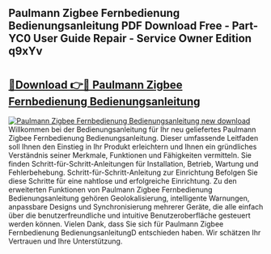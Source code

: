 ## Paulmann Zigbee Fernbedienung Bedienungsanleitung PDF Download Free - Part-YC0 User Guide Repair - Service Owner Edition q9xYv

# <h2><a href="http://df07dqe.blite.top/?on=Paulmann+Zigbee+Fernbedienung+Bedienungsanleitung">🔗Download 👉🔴 Paulmann Zigbee Fernbedienung Bedienungsanleitung</a></h2>

[![Paulmann Zigbee Fernbedienung Bedienungsanleitung new download](https://i.imgur.com/lujVjoI.png)](http://df07dqe.blite.top/?on=Paulmann+Zigbee+Fernbedienung+Bedienungsanleitung)
Willkommen bei der Bedienungsanleitung für Ihr neu geliefertes Paulmann Zigbee Fernbedienung Bedienungsanleitung. Dieser umfassende Leitfaden soll Ihnen den Einstieg in Ihr Produkt erleichtern und Ihnen ein gründliches Verständnis seiner Merkmale, Funktionen und Fähigkeiten vermitteln. Sie finden Schritt-für-Schritt-Anleitungen für Installation, Betrieb, Wartung und Fehlerbehebung. Schritt-für-Schritt-Anleitung zur Einrichtung Befolgen Sie diese Schritte für eine nahtlose und erfolgreiche Einrichtung. Zu den erweiterten Funktionen von Paulmann Zigbee Fernbedienung Bedienungsanleitung gehören Geolokalisierung, intelligente Warnungen, anpassbare Designs und Synchronisierung mehrerer Geräte, die alle einfach über die benutzerfreundliche und intuitive Benutzeroberfläche gesteuert werden können. Vielen Dank, dass Sie sich für Paulmann Zigbee Fernbedienung BedienungsanleitungD entschieden haben. Wir schätzen Ihr Vertrauen und Ihre Unterstützung.
